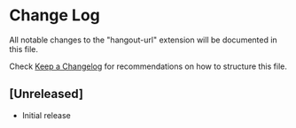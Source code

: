# Change Log

All notable changes to the "hangout-url" extension will be documented in this file.

Check [Keep a Changelog](http://keepachangelog.com/) for recommendations on how to structure this file.

## [Unreleased]

- Initial release